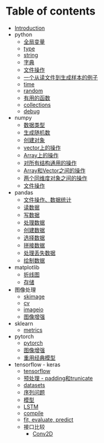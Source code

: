 # Table of contents

* [Introduction](README.md)
* python
    * [全局变量](python/global.md)
    * [type](python/type.md)
    * [string](python/string.md)
    * [字典](python/dict.md)
    * [文件操作](python/file.md)
    * [一个从读文件到生成样本的例子](python/fileexample.md)
    * [time](python/time.md)
    * [random](python/random.md)
    * [有用的函数](python/UsefulFunctions.md)
    * [collections](python/collections.md)
    * [debug](python/sys.md)
* numpy
    * [数据类型](numpy/Type.md)
    * [生成随机数](numpy/random.md)
    * [创建对象](numpy/Create.md)
    * [vector上的操作](numpy/OneVector.md)
    * [Array上的操作](numpy/OneArray.md)
    * [对所有结构通用的操作](numpy/Common.md)
    * [Array和Vector之间的操作](numpy/ArrayVector.md)
    * [两个同维度对象之间的操作](numpy/TwoObjectWithSameDimension.md)
    * [文件操作](numpy/File.md)
* pandas
    * [文件操作、数据统计](pandas/FileAnalyse.md)
    * [读数据](pandas/ReadData.md)
    * [写数据](pandas/WriteData.md)
    * [处理数据](pandas/HandleData.md)
    * [创建数据](pandas/CreateData.md)
    * [选择数据](pandas/SelectData.md)
    * [拼接数据](pandas/Concatenation.md)
    * [处理丢失数据](pandas/MissingData.md)
    * [绘制数据](pandas/PlotData.md)
* matplotlib
    * [折线图](matplotlib/plot.md)
    * [存储](matplotlib/store.md)
* 图像处理
    * [skimage](skimage/skimage.md)
    * [cv](skimage/cv.md)
    * [imageio](skimage/imageio.md)
    * [图像增强](skimage/Albumentations.md)
* sklearn
    * [metrics](sklearn/Metrics.md)
* pytorch
    * [pytorch](pytorch/pytorch.md)
    * [图像增强](pytorch/transforms.md)
    * [重用经典模型](pytorch/Models.md)
* tensorflow - keras
    * [tensorflow](keras/tensorflow.md)
    * [预处理 - padding和trunicate](keras/preprocessing.md)
    * [datasets](keras/datasets.md)
    * [序列问题](keras/sequences.md)
    * [模型](keras/model.md)
    * [LSTM](keras/LSTM.md)
    * [compile](keras/compile.md)
    * [fit, evaluate, predict](keras/fit.md)
    * 接口比较
        * [Conv2D](keras/Interface/Conv2D.md)